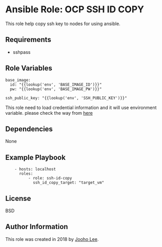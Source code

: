 Ansible Role: OCP SSH ID COPY
=========

This role help copy ssh key to nodes for using ansible.


Requirements
------------
- sshpass


Role Variables
--------------
```
base_image:
  id: "{{lookup('env', 'BASE_IMAGE_ID')}}"
  pw: "{{lookup('env', 'BASE_IMAGE_PW')}}"

ssh_public_key: "{{lookup('env', 'SSH_PUBLIC_KEY')}}"
```
This role need to load credential information and it will use environment variable. please check the way from [here](https://github.com/Jooho/ansible-cheat-sheet/blob/master/docs/credential-info.md)

Dependencies
------------

None

Example Playbook
----------------
```
    - hosts: localhost
      roles:
          - role: ssh-id-copy
            ssh_id_copy_target: "target_vm"

```
License
-------

BSD

Author Information
------------------

This role was created in 2018 by [Jooho Lee](http://github.com/jooho).

